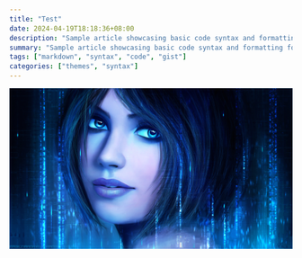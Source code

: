 ```yaml
---
title: "Test"
date: 2024-04-19T18:18:36+08:00
description: "Sample article showcasing basic code syntax and formatting for HTML elements."
summary: "Sample article showcasing basic code syntax and formatting for HTML elements."
tags: ["markdown", "syntax", "code", "gist"]
categories: ["themes", "syntax"]
---
```


![](test/523730.jpg)
